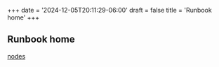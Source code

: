 +++
date = '2024-12-05T20:11:29-06:00'
draft = false
title = 'Runbook home'
+++

## Runbook home


[nodes](./nodes)